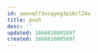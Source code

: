 ```yaml
---
id: ywovqlf3vcqyeg3pi6cl24x
title: push
desc: ''
updated: 1666816005897
created: 1666816005897
---
```

